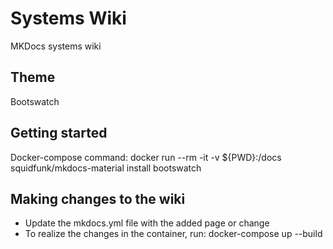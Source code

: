 # Systems Wiki

MKDocs systems wiki 

## Theme
Bootswatch 

## Getting started
Docker-compose command: docker run --rm -it -v ${PWD}:/docs squidfunk/mkdocs-material install bootswatch

## Making changes to the wiki
* Update the mkdocs.yml file with the added page or change
* To realize the changes in the container, run: docker-compose up --build